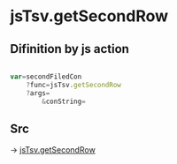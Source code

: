 # jsTsv.getSecondRow

## Difinition by js action

```js.js

var=secondFiledCon
	?func=jsTsv.getSecondRow
	?args=
		&conString=
```

## Src

-> [jsTsv.getSecondRow](https://github.com/puutaro/CommandClick/blob/master/app/src/main/java/com/puutaro/commandclick/fragment_lib/terminal_fragment/js_interface/tsv/JsTsv.kt#L82)


